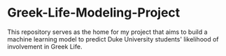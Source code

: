 # Greek-Life-Modeling-Project
This repository serves as the home for my project that aims to build a machine learning model to predict Duke University students' likelihood of involvement in Greek Life. 
